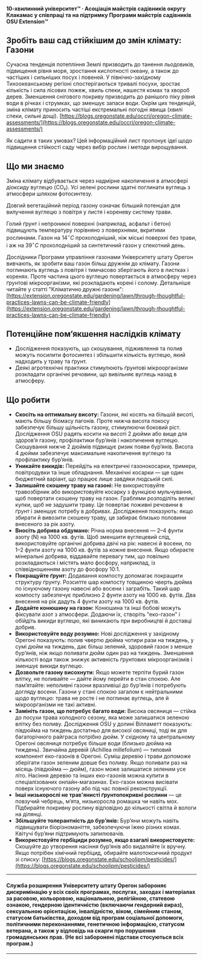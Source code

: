 #### 10-хвилинний університет™ · Асоціація майстрів садівників округу Клакамас у співпраці та на підтримку Програми майстрів садівників OSU Extension™

## Зробіть ваш сад стійкішим до змін клімату: Газони

Сучасна тенденція потепління Землі призводить до танення льодовиків, підвищення рівня моря, зростання кислотності океану, а також до частіших і сильніших посух і повеней. У північно-західному Тихоокеанському регіоні спостерігаються тривалі посухи, зростає кількість і сила лісових пожеж, хвиль спеки, нашестя комах та хвороб дерев. Зменшення снігового покриву призводить до ранішого піку рівня води в річках і струмках, що зменшує запаси води. Окрім цих тенденцій, зміна клімату приносить частіші екстремальні погодні явища (хвилі спеки, сильні дощі).
[https://blogs.oregonstate.edu/occri/oregon-climate-assessments/](https://blogs.oregonstate.edu/occri/oregon-climate-assessments/)

Як садити в таких умовах? Цей інформаційний лист пропонує ідеї щодо підвищення стійкості саду через вибір рослин і методи вирощування.

## Що ми знаємо

Зміна клімату відбувається через надмірне накопичення в атмосфері діоксиду вуглецю (CO₂). Усі зелені рослини здатні поглинати вуглець з атмосфери шляхом фотосинтезу.

Довгий вегетаційний період газону означає більший потенціал для вилучення вуглецю з повітря у листя і кореневу систему трави.

Голий ґрунт і непроникні поверхні (наприклад, асфальт і бетон) підвищують температуру порівняно з поверхнями, вкритими рослинами. Газон на $14^{\circ}C$ прохолодніший, ніж міські поверхні без трави, і аж на $39^{\circ}C$ прохолодніший за синтетичний газон у спекотний день.

Дослідники Програми управління газонами Університету штату Орегон вивчають, як зробити ваш газон більш дружнім до клімату. Газони поглинають вуглець з повітря і тимчасово зберігають його в листках і коренях. Проте частина цього вуглецю повертається в атмосферу через ґрунтові мікроорганізми, які розкладають корені і солому.
Детальніше читайте у статті "Кліматично дружні газони":
[https://extension.oregonstate.edu/gardening/lawn/through-thoughtful-practices-lawns-can-be-climate-friendly](https://extension.oregonstate.edu/gardening/lawn/through-thoughtful-practices-lawns-can-be-climate-friendly)

## Потенційне пом’якшення наслідків клімату

- Дослідження показують, що скошування, підживлення та полив можуть посилити фотосинтез і збільшити кількість вуглецю, який надходить у траву та ґрунт.
- Деякі агротехнічні практики стимулюють ґрунтові мікроорганізми розкладати органічні речовини, що вивільняє вуглець назад в атмосферу.

## Що робити

- **Скосіть на оптимальну висоту:** Газони, які косять на більшій висоті, мають більшу біомасу пагонів. Проте нижча висота покосу забезпечує більшу щільність газону, стимулюючи боковий ріст. Дослідження OSU радять косити на висоті 2 дюйми або вище для здоров’я газону, профілактики бур’янів і накопичення вуглецю. Скошування нижче 2 дюймів підвищує ризик появи бур’янів. Висота 4 дюйми забезпечує максимальне накопичення вуглецю та профілактику бур’янів.
- **Уникайте викидів:** Перейдіть на електричні газонокосарки, тримери, повітродувки та інше обладнання. Механічні косарки — ще один бюджетний варіант, що працює лише завдяки людській силі.
- **Залишайте скошену траву на газоні:** Не використовуйте травозбірник або використовуйте косарку з функцією мульчування, щоб повертати скошену траву на газон. Граблями розподіліть великі купки, щоб не задушити траву. Це повертає поживні речовини в ґрунт і зменшує потребу в добривах. Дослідження показують: якщо збирати й вивозити скошену траву, це забирає близько половини внесеного за рік азоту.
- **Вносіть добрива обдумано:** Річна норма внесення — 2–4 фунти азоту (N) на 1000 кв. футів. Щоб зменшити вуглецевий слід, використовуйте органічні добрива двічі на рік: навесні й восени, по 1–2 фунти азоту на 1000 кв. футів за кожне внесення. Якщо обираєте мінеральні добрива, віддавайте перевагу тим, що повільно розкладаються і містять мало фосфору, наприклад, із співвідношенням азоту до фосфору 10:1.
- **Покращуйте ґрунт:** Додавання компосту допомагає покращити структуру ґрунту. Розсипте шар компосту товщиною чверть дюйма по існуючому газону навесні або восени і заграбіть. Такий шар компосту забезпечує приблизно 2 фунти азоту на 1000 кв. футів. Два внесення на рік дадуть 4 фунти азоту на 1000 кв. футів.
- **Додайте конюшину на газон:** Конюшина та інші бобові можуть фіксувати азот з атмосфери. Додаючи їх, створіть "еко-газон" і обійдіть викиди вуглецю, які виникають при виробництві й доставці добрив.
- **Використовуйте воду розумно:** Нові дослідження у західному Орегоні показують: полив чвертю дюйма чотири рази на тиждень, у сумі дюйм на тиждень, дає більш зелений, здоровий газон з менше бур’янів, ніж якщо поливати дюйм один раз на тиждень. Зменшення кількості води також знижує активність ґрунтових мікроорганізмів і зменшує викиди вуглецю.
- **Дозвольте газону висохнути:** Якщо можете терпіти бурий газон влітку, не поливайте — дайте йому перейти в стан спокою. Але пам’ятайте: неполивні газони вразливіші до бур’янів і потребують догляду восени. Газони у стані спокою загалом є нейтральними щодо вуглецю: трава не росте і не поглинає вуглець, але й мікроорганізми не такі активні.
- **Замініть газон, що потребує багато води:** Висока овсяниця — стійка до посухи трава холодного сезону, яка може залишатися зеленою влітку без поливу. Дослідження OSU у долині Вілламетт показують: півдюйма на тиждень достатньо для високої овсяниці, тоді як для багаторічного райграса потрібно дюйм. У східному та центральному Орегоні овсяниця потребує більше води (близько дюйма на тиждень). Звичайна деревій (Achillea millefolium) — типовий компонент еко-газонів в Орегоні. Суміш деревію і трави допоможе зберігати газон зеленим довше без поливу. Якщо поливати раз на місяць (півдюйма — дюйм), газон може залишатися зеленим усе літо. Насіння деревію та інших еко-газонів можна купити в спеціалізованих онлайн-магазинах. Еко-газон можна висівати поверх існуючого газону або під час повної реконструкції.
- **Інші низькорослі не трав'янисті ґрунтопокривні рослини** — це повзучий чебрець, м’ята, низькоросла ромашка чи навіть мох. Підбирайте покривну рослину відповідно до кількості світла й вологи на ділянці.
- **Збільшуйте толерантність до бур’янів:** Бур’яни можуть навіть підвищувати біорізноманіття, забезпечуючи їжею різних комах. Квітучі бур’яни підтримують запилювачів.
- **Використовуйте гербіциди розумно, якщо взагалі використовуєте:** Скошуйте до утворення насіння бур’янів або видаляйте їх вручну. Якщо потрібен хімічний гербіцид, обирайте малотоксичний продукт зі списку: [https://blogs.oregonstate.edu/schoolipm/pesticides/](https://blogs.oregonstate.edu/schoolipm/pesticides/)

---

#### Служба розширення Університету штату Орегон забороняє дискримінацію у всіх своїх програмах, послугах, заходах і матеріалах за расовою, кольоровою, національною, релігійною, статевою ознакою, гендерною ідентичністю (включаючи гендерний вираз), сексуальною орієнтацією, інвалідністю, віком, сімейним станом, статусом батьківства, доходом від програм соціальної допомоги, політичними переконаннями, генетичною інформацією, статусом ветерана, а також у відповідь на скарги про порушення громадянських прав. (Не всі заборонені підстави стосуються всіх програм.)
---